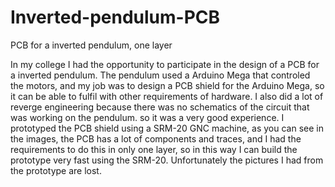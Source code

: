# Inverted-pendulum-PCB
PCB for a inverted pendulum, one layer

In my college I had the opportunity to participate in the design of a PCB for a inverted pendulum. The pendulum used a Arduino Mega that controled the motors, and my job was to design a PCB shield for the Arduino Mega, so it can be able to fulfil with other requirements of hardware. I also did a lot of reverge engineering because there was no schematics of the circuit that was working on the pendulum. so it was a very good experience. I prototyped the PCB shield using a SRM-20 GNC machine, as you can see in the images, the PCB has a lot of components and traces, and I had the requirements to do this in only one layer, so in this way I can build the prototype very fast using the SRM-20. 
Unfortunately the pictures I had from the prototype are lost. 
